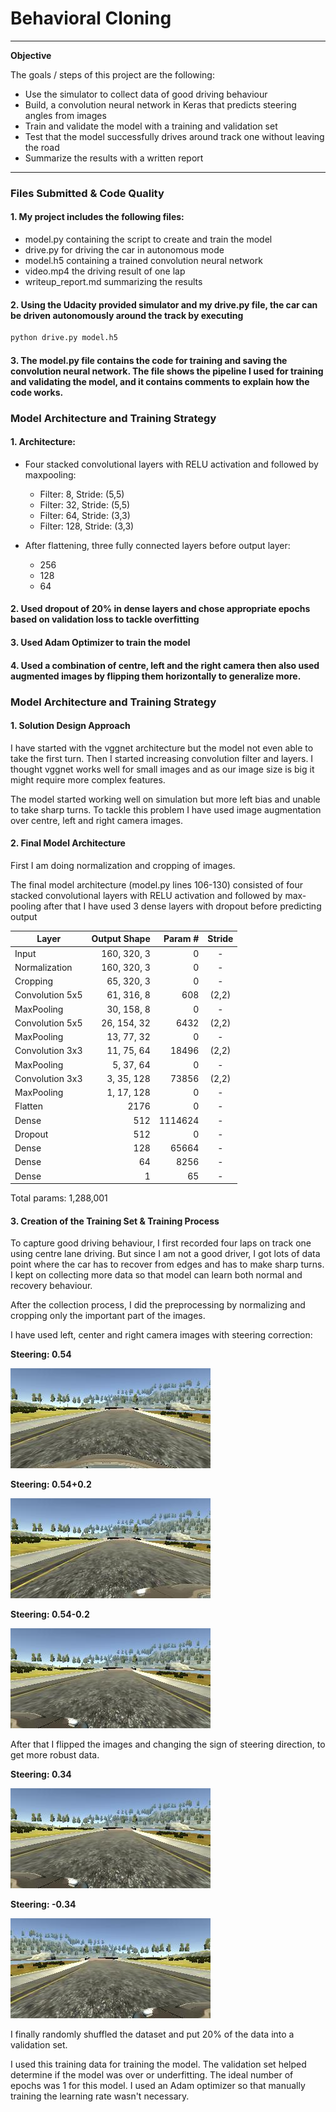 # **Behavioral Cloning** 

---

**Objective**

The goals / steps of this project are the following:
* Use the simulator to collect data of good driving behaviour
* Build, a convolution neural network in Keras that predicts steering angles from images
* Train and validate the model with a training and validation set
* Test that the model successfully drives around track one without leaving the road
* Summarize the results with a written report


---
### Files Submitted & Code Quality

#### 1. My project includes the following files:
* model.py containing the script to create and train the model
* drive.py for driving the car in autonomous mode
* model.h5 containing a trained convolution neural network 
* video.mp4 the driving result of one lap
* writeup_report.md summarizing the results



#### 2. Using the Udacity provided simulator and my drive.py file, the car can be driven autonomously around the track by executing 
```sh
python drive.py model.h5
```

#### 3. The model.py file contains the code for training and saving the convolution neural network. The file shows the pipeline I used for training and validating the model, and it contains comments to explain how the code works.

### Model Architecture and Training Strategy

#### 1. Architecture:

   * Four stacked convolutional layers with RELU activation and followed by maxpooling:
      * Filter: 8, Stride: (5,5)
      * Filter: 32, Stride: (5,5)
      * Filter: 64, Stride: (3,3)
      * Filter: 128, Stride: (3,3)



   * After flattening, three fully connected layers before output layer:
      * 256
      * 128
      * 64
        
        
#### 2. Used dropout of 20% in dense layers and chose appropriate epochs based on validation loss to tackle overfitting

#### 3. Used Adam Optimizer to train the model

#### 4. Used a combination of centre, left and the right camera then also used augmented images by flipping them horizontally to generalize more.


### Model Architecture and Training Strategy

#### 1. Solution Design Approach

I have started with the vggnet architecture but the model not even able to take the first turn. Then I started increasing convolution filter and layers. I thought vggnet works well for small images and as our image size is big it might require more complex features.

The model started working well on simulation but more left bias and unable to take sharp turns. To tackle this problem I have used image augmentation over centre, left and right camera images.

#### 2. Final Model Architecture
First I am doing normalization and cropping of images.

The final model architecture (model.py lines 106-130) consisted of four stacked convolutional layers with RELU activation and followed by max-pooling after that I have used 3 dense layers with dropout before predicting output

| Layer | Output Shape | Param # | Stride |
|---|---:|---:|:---:|
| Input  | 160, 320, 3 | 0 | -  |
| Normalization | 160, 320, 3  | 0 |-  |
| Cropping |  65, 320, 3 | 0 | -  |
| Convolution 5x5 | 61, 316, 8  | 608 | (2,2) |
| MaxPooling | 30, 158, 8  | 0  |-  |
| Convolution 5x5 | 26, 154, 32  | 6432 | (2,2) |
| MaxPooling | 13, 77, 32  | 0  |-  |
| Convolution 3x3 | 11, 75, 64  | 18496 | (2,2) |
| MaxPooling | 5, 37, 64  | 0  |-  |
| Convolution 3x3 | 3, 35, 128 | 73856 | (2,2)  |
| MaxPooling  | 1, 17, 128 | 0  |-  |
| Flatten | 2176 | 0 |-  |
| Dense  | 512 | 1114624  |-  |
| Dropout  | 512   | 0  |-  |
| Dense  | 128 | 65664  |-  |
| Dense  | 64 | 8256  |-  |
| Dense  | 1 | 65  |-  |

Total params: 1,288,001

#### 3. Creation of the Training Set & Training Process

To capture good driving behaviour, I first recorded four laps on track one using centre lane driving. But since I am not a good driver, I got lots of data point where the car has to recover from edges and has to make sharp turns. I kept on collecting more data so that model can learn both normal and recovery behaviour.

After the collection process, I did the preprocessing by normalizing and cropping only the important part of the images.

I have used left, center and right camera images with steering correction:


**Steering: 0.54**

![](examples/center.jpg)

**Steering: 0.54+0.2**

![](examples/left.jpg)


**Steering: 0.54-0.2**

![](examples/right.jpg)

After that I flipped the images and changing the sign of steering direction, to get more robust data.

**Steering: 0.34**

![](examples/right.jpg)

**Steering: -0.34**

![](examples/flip.jpg)

I finally randomly shuffled the dataset and put 20% of the data into a validation set. 

I used this training data for training the model. The validation set helped determine if the model was over or underfitting. The ideal number of epochs was 1 for this model. I used an Adam optimizer so that manually training the learning rate wasn't necessary.